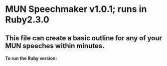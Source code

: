 # MUN Speechmaker v1.0.1; runs in Ruby2.3.0

## This file can create a basic outline for any of your MUN speeches within minutes.

#### To run the Ruby version:
